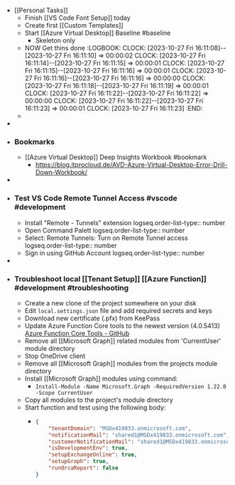 - [[Personal Tasks]]
	- Finish [[VS Code Font Setup]] today
	- Create first [[Custom Templates]]
	- Start [[Azure Virtual Desktop]] Baseline #baseline
		- Skeleton only
	- NOW Get thins done
	  :LOGBOOK:
	  CLOCK: [2023-10-27 Fri 16:11:08]--[2023-10-27 Fri 16:11:10] =>  00:00:02
	  CLOCK: [2023-10-27 Fri 16:11:14]--[2023-10-27 Fri 16:11:15] =>  00:00:01
	  CLOCK: [2023-10-27 Fri 16:11:15]--[2023-10-27 Fri 16:11:16] =>  00:00:01
	  CLOCK: [2023-10-27 Fri 16:11:16]--[2023-10-27 Fri 16:11:16] =>  00:00:00
	  CLOCK: [2023-10-27 Fri 16:11:18]--[2023-10-27 Fri 16:11:19] =>  00:00:01
	  CLOCK: [2023-10-27 Fri 16:11:22]--[2023-10-27 Fri 16:11:22] =>  00:00:00
	  CLOCK: [2023-10-27 Fri 16:11:22]--[2023-10-27 Fri 16:11:23] =>  00:00:01
	  CLOCK: [2023-10-27 Fri 16:11:23]
	  :END:
	-
-
- ### Bookmarks
	- [[Azure Virtual Desktop]] Deep Insights Workbook #bookmark
		- https://blog.itprocloud.de/AVD-Azure-Virtual-Desktop-Error-Drill-Down-Workbook/
-
- ### Test VS Code Remote Tunnel Access #vscode #development
	- Install "Remote - Tunnels" extension
	  logseq.order-list-type:: number
	- Open Command Palett
	  logseq.order-list-type:: number
	- Select: Remote Tunnels: Turn on Remote Tunnel access
	  logseq.order-list-type:: number
	- Sign in using GitHub Account
	  logseq.order-list-type:: number
-
- ### Troubleshoot local [[Tenant Setup]] [[Azure Function]] #development #troubleshooting
	- Create a new clone of the project somewhere on your disk
	- Edit `local.settings.json` file and add required secrets and keys
	- Download new certificate (.pfx) from KeePass
	- Update Azure Function Core tools to the newest version (4.0.5413) [Azure Function Core Tools - GitHub](https://github.com/Azure/azure-functions-core-tools/releases/tag/4.0.5413)
	- Remove all [[Microsoft Graph]] related modules from 'CurrentUser' module directory
	- Stop OneDrive client
	- Remove all [[Microsoft Graph]] modules from the projects module directory
	- Install [[Microsoft Graph]] modules using command:
		- `Install-Module -Name Microsoft.Graph -RequiredVersion 1.22.0 -Scope CurrentUser`
	- Copy all modules to the project's module directory
	- Start function and test using the following body:
		- ```json
		  {
		      "tenantDomain": "MSDx419833.onmicrosoft.com",
		      "notificationMail": "shared1@MSDx419833.onmicrosoft.com",
		      "customerNotificationMail": "shared1@MSDx419833.onmicrosoft.com",
		      "isDevelopmentEnv": true,
		      "setupExchangeOnline": true,
		      "setupGraph": true,
		      "runOrcaReport": false
		  }
		  ```